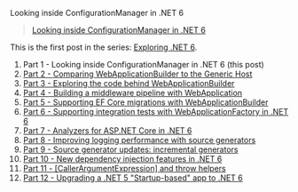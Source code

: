 Looking inside ConfigurationManager in .NET 6

> [Looking inside ConfigurationManager in .NET 6](https://andrewlock.net/exploring-dotnet-6-part-1-looking-inside-configurationmanager-in-dotnet-6/)

This is the first post in the series: [Exploring .NET 6](https://andrewlock.net/series/exploring-dotnet-6/).

1. Part 1 - Looking inside ConfigurationManager in .NET 6 (this post)
2. [Part 2 - Comparing WebApplicationBuilder to the Generic Host](https://andrewlock.net/exploring-dotnet-6-part-2-comparing-webapplicationbuilder-to-the-generic-host/)
3. [Part 3 - Exploring the code behind WebApplicationBuilder](https://andrewlock.net/exploring-dotnet-6-part-3-exploring-the-code-behind-webapplicationbuilder/)
4. [Part 4 - Building a middleware pipeline with WebApplication](https://andrewlock.net/exploring-dotnet-6-part-4-building-a-middleware-pipeline-with-webapplication/)
5. [Part 5 - Supporting EF Core migrations with WebApplicationBuilder](https://andrewlock.net/exploring-dotnet-6-part-5-supporting-ef-core-tools-with-webapplicationbuilder/)
6. [Part 6 - Supporting integration tests with WebApplicationFactory in .NET 6](https://andrewlock.net/exploring-dotnet-6-part-6-supporting-integration-tests-with-webapplicationfactory-in-dotnet-6/)
7. [Part 7 - Analyzers for ASP.NET Core in .NET 6](https://andrewlock.net/exploring-dotnet-6-part-7-analyzers-for-minimal-apis/)
8. [Part 8 - Improving logging performance with source generators](https://andrewlock.net/exploring-dotnet-6-part-8-improving-logging-performance-with-source-generators/)
9. [Part 9 - Source generator updates: incremental generators](https://andrewlock.net/exploring-dotnet-6-part-9-source-generator-updates-incremental-generators/)
10. [Part 10 - New dependency injection features in .NET 6](https://andrewlock.net/exploring-dotnet-6-part-10-new-dependency-injection-features-in-dotnet-6/)
11. [Part 11 - \[CallerArgumentExpression\] and throw helpers](https://andrewlock.net/exploring-dotnet-6-part-11-callerargumentexpression-and-throw-helpers/)
12. [Part 12 - Upgrading a .NET 5 "Startup-based" app to .NET 6](https://andrewlock.net/exploring-dotnet-6-part-12-upgrading-a-dotnet-5-startup-based-app-to-dotnet-6/)